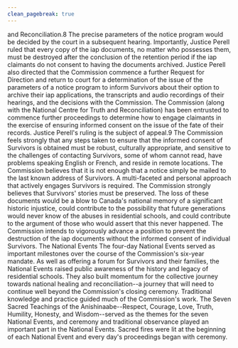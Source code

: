 ```yaml
---
clean_pagebreak: true
---
```


and Reconciliation.8 The precise parameters of the notice program would be decided by the court in a subsequent hearing. Importantly, Justice Perell ruled that every copy of the iap documents, no matter who possesses them, must be destroyed after the conclusion of the retention period if the iap claimants do not consent to having the documents archived.
Justice Perell also directed that the Commission commence a further Request for Direction and return to court for a determination of the issue of the parameters of a notice program to inform Survivors about their option to archive their iap applications, the transcripts and audio recordings of their hearings, and the decisions with the Commission. The Commission (along with the National Centre for Truth and Reconciliation) has been entrusted to commence further proceedings to determine how to engage claimants in the exercise of ensuring informed consent on the issue of the fate of their records.
Justice Perell's ruling is the subject of appeal.9 The Commission feels strongly that any steps taken to ensure that the informed consent of Survivors is obtained must be robust, culturally appropriate, and sensitive to the challenges of contacting Survivors, some of whom cannot read, have problems speaking English or French, and reside in remote locations. The Commission believes that it is not enough that a notice simply be mailed to the last known address of Survivors. A multi-faceted and personal approach that actively engages Survivors is required.
The Commission strongly believes that Survivors' stories must be preserved. The loss of these documents would be a blow to Canada's national memory of a significant historic injustice, could contribute to the possibility that future generations would never know of the abuses in residential schools, and could contribute to the argument of those who would assert that this never happened.  The Commission intends to vigorously advance a position to prevent the destruction of the iap documents without the informed consent of individual Survivors.
The National Events
The four-day National Events served as important milestones over the course of the Commission's six-year mandate. As well as offering a forum for Survivors and their families, the National Events raised public awareness of the history and legacy of residential schools. They also built momentum for the collective journey towards national healing and reconciliation--a journey that will need to continue well beyond the Commission's closing ceremony.
Traditional knowledge and practice guided much of the Commission's work. The Seven Sacred Teachings of the Anishinaabe--Respect, Courage, Love, Truth, Humility, Honesty, and Wisdom--served as the themes for the seven National Events, and ceremony and traditional observance played an important part in the National Events. Sacred fires were lit at the beginning of each National Event and every day's proceedings began with ceremony.
